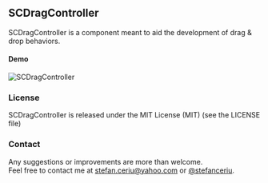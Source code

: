 ## SCDragController

SCDragController is a component meant to aid the development of drag & drop behaviors.

#### Demo
![SCDragController](https://dl.dropboxusercontent.com/u/12748201/Recordings/SCDragController/SCDragController.gif)

### License
SCDragController is released under the MIT License (MIT) (see the LICENSE file)

### Contact
Any suggestions or improvements are more than welcome.<br>
Feel free to contact me at [stefan.ceriu@yahoo.com](mailto:stefan.ceriu@yahoo.com) or [@stefanceriu](https://twitter.com/stefanceriu).

